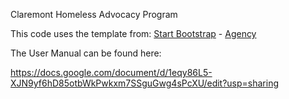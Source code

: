 Claremont Homeless Advocacy Program

This code uses the template from:
[Start Bootstrap](http://startbootstrap.com/) - [Agency](http://startbootstrap.com/template-overviews/agency/)

The User Manual can be found here:

https://docs.google.com/document/d/1eqy86L5-XJN9yf6hD85otbWkPwkxm7SSguGwg4sPcXU/edit?usp=sharing